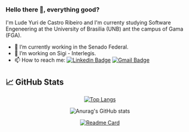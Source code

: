 ### Hello there 👋, everything good?

I'm Lude Yuri de Castro Ribeiro and I'm currenty studying Software Engeneering at the <a style="text-decoration:none;" href="http://www.unb.br">University of Brasilia</a> (UNB) ant the campus of Gama (FGA).

<!--**luderibeiro/luderibeiro** is a ✨ _special_ ✨ repository because its `README.md` (this file) appears on your GitHub profile.-->
- 🔭 I’m currently working in the Senado Federal.
- 👯 I’m working on Sigi - Interlegis.
- 📫 How to reach me: [![Linkedin Badge](https://img.shields.io/badge/-luderibeiro-blue?style=flat-square&logo=Linkedin&logoColor=white&link=https://https://www.linkedin.com/in/luderibeiro/)](https://www.linkedin.com/in/daniela-soares-de-oliveira-b994bb1b3/) [![Gmail Badge](https://img.shields.io/badge/-ludeyuri07@gmail.com-c14438?style=flat-square&logo=Gmail&logoColor=white&link=mailto:ludeyuri07@gmail.com)](mailto:dannysoaresdeoliveira@gmail.com)

## 📈 GitHub Stats
<div align="center">

[![Top Langs](https://github-readme-stats.vercel.app/api/top-langs/?username=anuraghazra&layout=compact&theme=tokyonight&langs_count=10)](https://github.com/anuraghazra/github-readme-stats)

![Anurag's GitHub stats](https://github-readme-stats.vercel.app/api?username=luderibeiro&show_icons=true&theme=tokyonight)

[![Readme Card](https://github-readme-stats.vercel.app/api/pin/?username=luderibeiro&repo=github-readme-stats)](https://github.com/luderibeiro/github-readme-stats)

</div>